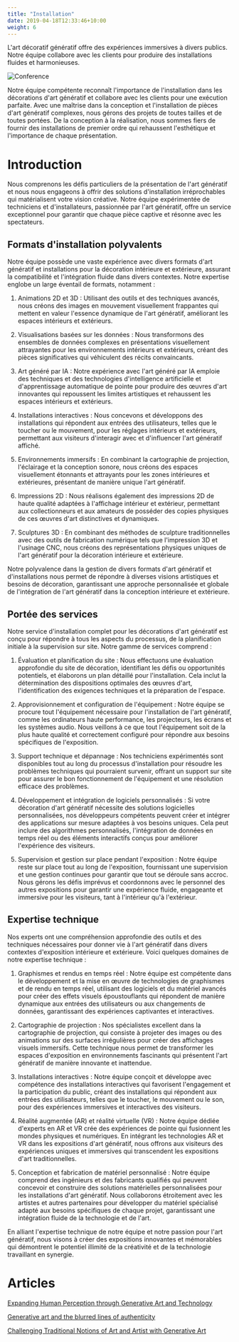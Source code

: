 ```yaml
---
title: "Installation"
date: 2019-04-18T12:33:46+10:00
weight: 6
---
```


L'art décoratif génératif offre des expériences immersives à divers publics. Notre équipe collabore avec les clients pour produire des installations fluides et harmonieuses.

![Conference](/images/illustrations/conference.png)

Notre équipe compétente reconnaît l'importance de l'installation dans les décorations d'art génératif et collabore avec les clients pour une exécution parfaite. Avec une maîtrise dans la conception et l'installation de pièces d'art génératif complexes, nous gérons des projets de toutes tailles et de toutes portées. De la conception à la réalisation, nous sommes fiers de fournir des installations de premier ordre qui rehaussent l'esthétique et l'importance de chaque présentation.

# Introduction

Nous comprenons les défis particuliers de la présentation de l'art génératif et nous nous engageons à offrir des solutions d'installation irréprochables qui matérialisent votre vision créative. Notre équipe expérimentée de techniciens et d'installateurs, passionnée par l'art génératif, offre un service exceptionnel pour garantir que chaque pièce captive et résonne avec les spectateurs.

## Formats d'installation polyvalents

Notre équipe possède une vaste expérience avec divers formats d'art génératif et installations pour la décoration intérieure et extérieure, assurant la compatibilité et l'intégration fluide dans divers contextes. Notre expertise englobe un large éventail de formats, notamment :

1. Animations 2D et 3D : Utilisant des outils et des techniques avancés, nous créons des images en mouvement visuellement frappantes qui mettent en valeur l'essence dynamique de l'art génératif, améliorant les espaces intérieurs et extérieurs.

2. Visualisations basées sur les données : Nous transformons des ensembles de données complexes en présentations visuellement attrayantes pour les environnements intérieurs et extérieurs, créant des pièces significatives qui véhiculent des récits convaincants.

3. Art généré par IA : Notre expérience avec l'art généré par IA emploie des techniques et des technologies d'intelligence artificielle et d'apprentissage automatique de pointe pour produire des œuvres d'art innovantes qui repoussent les limites artistiques et rehaussent les espaces intérieurs et extérieurs.

4. Installations interactives : Nous concevons et développons des installations qui répondent aux entrées des utilisateurs, telles que le toucher ou le mouvement, pour les réglages intérieurs et extérieurs, permettant aux visiteurs d'interagir avec et d'influencer l'art génératif affiché.

5. Environnements immersifs : En combinant la cartographie de projection, l'éclairage et la conception sonore, nous créons des espaces visuellement étonnants et attrayants pour les zones intérieures et extérieures, présentant de manière unique l'art génératif.

6. Impressions 2D : Nous réalisons également des impressions 2D de haute qualité adaptées à l'affichage intérieur et extérieur, permettant aux collectionneurs et aux amateurs de posséder des copies physiques de ces œuvres d'art distinctives et dynamiques.

7. Sculptures 3D : En combinant des méthodes de sculpture traditionnelles avec des outils de fabrication numérique tels que l'impression 3D et l'usinage CNC, nous créons des représentations physiques uniques de l'art génératif pour la décoration intérieure et extérieure.

Notre polyvalence dans la gestion de divers formats d'art génératif et d'installations nous permet de répondre à diverses visions artistiques et besoins de décoration, garantissant une approche personnalisée et globale de l'intégration de l'art génératif dans la conception intérieure et extérieure.

## Portée des services

Notre service d'installation complet pour les décorations d'art génératif est conçu pour répondre à tous les aspects du processus, de la planification initiale à la supervision sur site. Notre gamme de services comprend :

1. Évaluation et planification du site : Nous effectuons une évaluation approfondie du site de décoration, identifiant les défis ou opportunités potentiels, et élaborons un plan détaillé pour l'installation. Cela inclut la détermination des dispositions optimales des œuvres d'art, l'identification des exigences techniques et la préparation de l'espace.

2. Approvisionnement et configuration de l'équipement : Notre équipe se procure tout l'équipement nécessaire pour l'installation de l'art génératif, comme les ordinateurs haute performance, les projecteurs, les écrans et les systèmes audio. Nous veillons à ce que tout l'équipement soit de la plus haute qualité et correctement configuré pour répondre aux besoins spécifiques de l'exposition.

3. Support technique et dépannage : Nos techniciens expérimentés sont disponibles tout au long du processus d'installation pour résoudre les problèmes techniques qui pourraient survenir, offrant un support sur site pour assurer le bon fonctionnement de l'équipement et une résolution efficace des problèmes.

4. Développement et intégration de logiciels personnalisés : Si votre décoration d'art génératif nécessite des solutions logicielles personnalisées, nos développeurs compétents peuvent créer et intégrer des applications sur mesure adaptées à vos besoins uniques. Cela peut inclure des algorithmes personnalisés, l'intégration de données en temps réel ou des éléments interactifs conçus pour améliorer l'expérience des visiteurs.

5. Supervision et gestion sur place pendant l'exposition : Notre équipe reste sur place tout au long de l'exposition, fournissant une supervision et une gestion continues pour garantir que tout se déroule sans accroc. Nous gérons les défis imprévus et coordonnons avec le personnel des autres expositions pour garantir une expérience fluide, engageante et immersive pour les visiteurs, tant à l'intérieur qu'à l'extérieur.

## Expertise technique

Nos experts ont une compréhension approfondie des outils et des techniques nécessaires pour donner vie à l'art génératif dans divers contextes d'exposition intérieure et extérieure. Voici quelques domaines de notre expertise technique :

1. Graphismes et rendus en temps réel : Notre équipe est compétente dans le développement et la mise en œuvre de technologies de graphismes et de rendu en temps réel, utilisant des logiciels et du matériel avancés pour créer des effets visuels époustouflants qui répondent de manière dynamique aux entrées des utilisateurs ou aux changements de données, garantissant des expériences captivantes et interactives.

2. Cartographie de projection : Nos spécialistes excellent dans la cartographie de projection, qui consiste à projeter des images ou des animations sur des surfaces irrégulières pour créer des affichages visuels immersifs. Cette technique nous permet de transformer les espaces d'exposition en environnements fascinants qui présentent l'art génératif de manière innovante et inattendue.

3. Installations interactives : Notre équipe conçoit et développe avec compétence des installations interactives qui favorisent l'engagement et la participation du public, créant des installations qui répondent aux entrées des utilisateurs, telles que le toucher, le mouvement ou le son, pour des expériences immersives et interactives des visiteurs.

4. Réalité augmentée (AR) et réalité virtuelle (VR) : Notre équipe dédiée d'experts en AR et VR crée des expériences de pointe qui fusionnent les mondes physiques et numériques. En intégrant les technologies AR et VR dans les expositions d'art génératif, nous offrons aux visiteurs des expériences uniques et immersives qui transcendent les expositions d'art traditionnelles.

5. Conception et fabrication de matériel personnalisé : Notre équipe comprend des ingénieurs et des fabricants qualifiés qui peuvent concevoir et construire des solutions matérielles personnalisées pour les installations d'art génératif. Nous collaborons étroitement avec les artistes et autres partenaires pour développer du matériel spécialisé adapté aux besoins spécifiques de chaque projet, garantissant une intégration fluide de la technologie et de l'art.

En alliant l'expertise technique de notre équipe et notre passion pour l'art génératif, nous visons à créer des expositions innovantes et mémorables qui démontrent le potentiel illimité de la créativité et de la technologie travaillant en synergie.

# Articles

[Expanding Human Perception through Generative Art and Technology](https://medium.com/generatedart/expanding-human-perception-through-generative-art-and-technology-dd0338f9787d)

[Generative art and the blurred lines of authenticity](https://medium.com/generatedart/generative-art-and-the-blurred-lines-of-authenticity-80d5417d8c03)

[Challenging Traditional Notions of Art and Artist with Generative Art](https://medium.com/generatedart/challenging-traditional-notions-of-art-and-artist-with-generative-art-193811e3d406)
